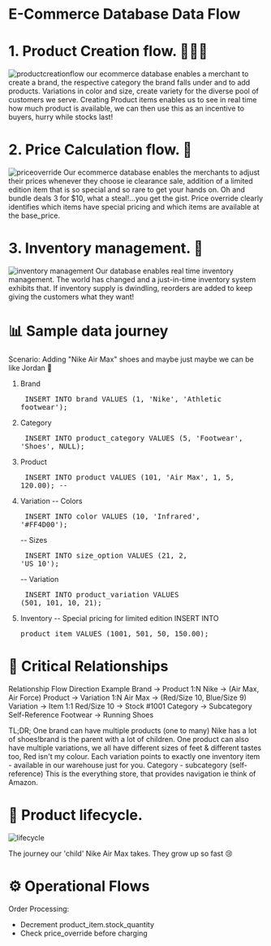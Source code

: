 # E-Commerce Database Data Flow
# 1. Product Creation flow. 👨🏽‍💻
![productcreationflow](https://github.com/user-attachments/assets/bf71da68-abc9-42e0-8b7b-c8742e2b1e8a)
our ecommerce database enables a merchant to create a brand, the respective category the brand falls under and to add products. Variations in color and size, create variety for the diverse pool of customers we serve. Creating Product items enables us to see in real time how much product is available, we can then use this as an incentive to buyers, hurry while stocks last! 
# 2. Price Calculation flow. 🟰
   ![priceoverride](https://github.com/user-attachments/assets/aa4632c5-4cd0-44d3-9398-ae3fefd36ec3)
Our ecommerce database enables the merchants to adjust their prices whenever they choose ie clearance sale, addition of a limited edition item that is so special and so rare to get your hands on. Oh and bundle deals 3 for $10, what a steal!...you get the gist. Price override clearly identifies which items have special pricing and which items are available at the base_price.
# 3. Inventory management. 🚛
![inventory management](https://github.com/user-attachments/assets/1fea7bb9-d3c5-4d88-9649-db01581e4b1a)
Our database enables real time inventory management. The world has changed and a just-in-time inventory system exhibits that. If inventory supply is dwindling, reorders are added to keep giving the customers what they want!
# 📊 Sample data journey
Scenario: Adding "Nike Air Max" shoes and maybe just maybe we can be like Jordan 🏀
 1. Brand <pre> INSERT INTO brand VALUES (1, 'Nike', 'Athletic footwear');</pre>
 2. Category <pre> INSERT INTO product_category VALUES (5, 'Footwear', 'Shoes', NULL);</pre>
 3. Product <pre> INSERT INTO product VALUES (101, 'Air Max', 1, 5, 120.00); -- </pre>
 4. Variation
     -- Colors <pre> INSERT INTO color VALUES (10, 'Infrared', '#FF4D00'); </pre>
     -- Sizes <pre> INSERT INTO size_option VALUES (21, 2, 'US 10'); </pre>
     -- Variation <pre> INSERT INTO product_variation VALUES (501, 101, 10, 21); </pre>
 5. Inventory -- Special pricing for limited edition INSERT INTO <pre> product_item VALUES (1001, 501, 50,   150.00); </pre>

# 🔗 Critical Relationships

Relationship	         Flow Direction	      Example
Brand → Product	        1:N	               Nike → (Air Max, Air Force)
Product → Variation	     1:N	               Air Max → (Red/Size 10, Blue/Size 9)
Variation → Item	        1:1	               Red/Size 10 → Stock #1001
Category → Subcategory	 Self-Reference	   Footwear → Running Shoes

TL;DR; One brand can have multiple products (one to many) Nike has a lot of shoes!brand is the parent with a lot of children. One product can also have multiple variations, we all have different sizes of feet & different tastes too, Red isn't my colour. Each variation points to exactly one inventory item - available in our warehouse just for you. Category - subcategory (self-reference) This is the everything store, that provides navigation ie think of Amazon. 

# 👟 Product lifecycle. 
![lifecycle](https://github.com/user-attachments/assets/b5451b5b-c15e-4a7e-bbf2-2e3667fb285c)

The journey our 'child' Nike Air Max takes. They grow up so fast 😢

# ⚙️ Operational Flows

Order Processing:
- Decrement product_item.stock_quantity
- Check price_override before charging

